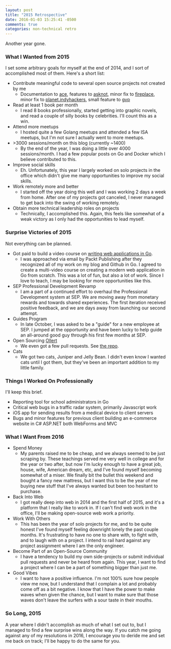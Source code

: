 ```yaml
---
layout: post
title: "2015 Retrospective"
date: 2016-01-03 15:25:41 -0500
comments: true
categories: non-technical retro
---
```


Another year gone.

### What I Wanted from 2015 ###

I set some arbitrary goals for myself at the end of 2014, and I sort of accomplished most of them. Here's a short list:

* Contribute meaningful code to several open source projects not created by me
  * Documentation to [ace](https://github.com/larryprice/ace), features to [asknot](https://github.com/larryprice/asknot), minor fix to [fireplace](https://github.com/larryprice/fireplace), minor fix to [planet.indyhackers](https://github.com/larryprice/indyhackers.org-planet), small feature to [gvp](https://github.com/larryprice/gvp)
* Read at least 1 book per month
  * I read 8 books professionally, started getting into graphic novels, and read a couple of silly books by celebrities. I'll count this as a win.
* Attend more meetups
  * I hosted quite a few Golang meetups and attended a few ISA meetups, but I'm not sure I actually went to more meetups.
* &gt;3000 sessions/month on this blog (currently ~1400)
  * By the end of the year, I was doing a little over 4000 sessions/month. I had a few popular posts on Go and Docker which I believe contributed to this.
* Improve social skills
  * Eh. Unfortunately, this year I largely worked on solo projects in the office which didn't give me many opportunities to improve my social skills.
* Work remotely more and better
  * I started off the year doing this well and I was working 2 days a week from home. After one of my projects got canceled, I never managed to get back into the swing of working remotely.
* Obtain more technical leadership roles on projects
  * Technically, I accomplished this. Again, this feels like somewhat of a weak victory as I only had the opportunities to lead myself.

### Surprise Victories of 2015 ###

Not everything can be planned.

* Got paid to build a video course on [writing web applications in Go](https://www.packtpub.com/web-development/go-web-development-video).
  * I was approached via email by Packt Publishing after they recognized all of my work on my blog and Github in Go. I agreed to create a multi-video course on creating a modern web application in Go from scratch. This was a lot of fun, but also a lot of work. Since I love to teach, I may be looking for more opportunities like this.
* SEP Professional Development Revamp
  * I am a part of a continued effort to overhaul the Professional Development system at SEP. We are moving away from monetary rewards and towards shared experiences. The first iteration received positive feedback, and we are days away from launching our second attempt.
* Guides Program
  * In late October, I was asked to be a "guide" for a new employee at SEP. I jumped at the opportunity and have been lucky to help guide an all-around good guy through his first few months at SEP.
* Open Sourcing [Ollert](https://ollertapp.com)
  * We even got a few pull requests. See [the repo](https://github.com/sep/ollert).
* Cats
  * We got two cats, Juniper and Jelly Bean. I didn't even know I wanted cats until I got them, but they've been an important addition to my little family.

### Things I Worked On Professionally ###

I'll keep this brief.

* Reporting tool for school administrators in Go
* Critical web bugs in a traffic radar system, primarily Javascript work
* iOS app for sending results from a medical device to client servers
* Bugs and minor features for previous client building an e-commerce website in C# ASP.NET both WebForms and MVC

### What I Want From 2016 ###

* Spend Money
  * My parents raised me to be cheap, and we always seemed to be just scraping by. These teachings served me very well in college and for the year or two after, but now I'm lucky enough to have a great job, house, wife, American dream, etc, and I've found myself becoming somewhat of a miser. We finally bit the bullet this weekend and bought a fancy new mattress, but I want this to be the year of me buying new stuff that I've always wanted but been too hesitant to purchase.
* Back Into Web
  * I got really deep into web in 2014 and the first half of 2015, and it's a platform that I really like to work in. If I can't find web work in the office, I'll be making open-source web work a priority.
* Work With Others
  * This has been the year of solo projects for me, and to be quite honest I've found myself feeling downright lonely the past couple months. It's frustrating to have no one to share with, to fight with, and to laugh with on a project. I intend to rail hard against any project assignment where I am the only engineer.
* Become Part of an Open-Source Community
  * I have a tendency to build my own side-projects or submit individual pull requests and never be heard from again. This year, I want to find a project where I can be a part of something bigger than just me.
* Good Vibes
  * I want to have a positive influence. I'm not 100% sure how people view me now, but I understand that I complain a lot and probably come off as a bit negative. I know that I have the power to make waves when given the chance, but I want to make sure that those waves don't leave the surfers with a sour taste in their mouths.

### So Long, 2015 ###

A year where I didn't accomplish as much of what I set out to, but I managed to find a few surprise wins along the way. If you catch me going against any of my resolutions in 2016, I encourage you to deride me and set me back on track; I'll be happy to do the same for you.
